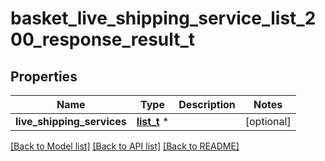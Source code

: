 # basket_live_shipping_service_list_200_response_result_t

## Properties
Name | Type | Description | Notes
------------ | ------------- | ------------- | -------------
**live_shipping_services** | [**list_t**](basket_live_shipping_service.md) \* |  | [optional] 

[[Back to Model list]](../README.md#documentation-for-models) [[Back to API list]](../README.md#documentation-for-api-endpoints) [[Back to README]](../README.md)


